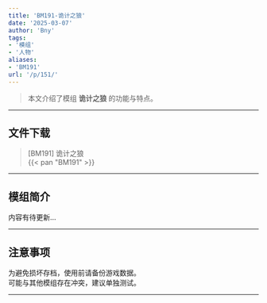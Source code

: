 ```yaml
---
title: 'BM191-诡计之狼'
date: '2025-03-07'
author: 'Bny'
tags:
- '模组'
- '人物'
aliases:
- 'BM191'
url: '/p/151/'
---
```


> 本文介绍了模组 **诡计之狼** 的功能与特点。

---

## 文件下载

> [BM191] 诡计之狼  
{{< pan "BM191" >}}  

---

## 模组简介

>  
内容有待更新...  

---

## 注意事项

>  
为避免损坏存档，使用前请备份游戏数据。  
可能与其他模组存在冲突，建议单独测试。  

---


